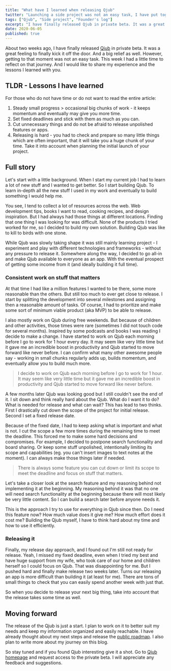 ```yaml
---
title: "What have I learned when releasing Qjub"
twitter: "Launching a side project was not an easy task, I have put together few tips I have learned in the process"
tags: ["Qjub", "Side project", "Founder's log"]
excerpt: "I have finally released Qjub in private beta. It was a great feeling to finally kick it off the door. And a big relief as well. However, getting to that moment was not an easy task. I would like to share my experience and the lessons I learned with you."
date: 2020-06-05
published: true
---
```


About two weeks ago, I have finally released [Qjub](https://qjub.app) in private beta. It was a great feeling to finally kick it off the door. And a big relief as well. However, getting to that moment was not an easy task. This week I had a little time to reflect on that journey. And I would like to share my experience and the lessons I learned with you.

## TLDR - Lessons I have learned

For those who do not have time or do not want to read the entire article:

1. Steady small progress > occasional big chunks of work - it keeps momentum and eventually may give you more time.
1. Set fixed deadlines and stick with them as much as you can.
1. Cut unnecessary things and do not be afraid to release unpolished features or apps.
1. Releasing is hard - you had to check and prepare so many little things which are often important, that it will take you a huge chunk of your time. Take it into account when planning the initial launch of your project.

## Full story

Let's start with a little background. When I start my current job I had to learn a lot of new stuff and I wanted to get better. So I start building Qjub. To learn in-depth all the new stuff I used in my work and eventually to build something I would help me.

You see, I tend to collect a lot of resources across the web. Web development tips, books I want to read, cooking recipes, and design inspiration. But I had always had those things at different locations. Finding that one thing I was looking for was difficult. None of the products I tried worked for me, so I decided to build my own solution. Building Qjub was like to kill to birds with one stone.

While Qjub was slowly taking shape it was still mainly learning project - I experiment and play with different technologies and frameworks - without any pressure to release it. Somewhere along the way, I decided to go all-in and make Qjub available to everyone as an app. With the eventual prospect of getting some income from it (and ideally building it full time).

### Consistent work on stuff that matters

At that time I had like a million features I wanted to be there, some more reasonable than the others. But still too much to ever get close to release. I start by splitting the development into several milestones and assigning then a reasonable amount of tasks. Of course, I had to prioritize and make some sort of minimum viable product (aka MVP) to be able to release.

I also mostly work on Qjub during free weekends. But because of children and other activities, those times were rare (sometimes I did not touch code for several months). Inspired by some podcasts and books I was reading I decide to make a change. I have started to work on Qjub each morning before I go to work for 1 hour every day. It may seem like very little time but it gave me an incredible boost in productivity and Qjub started to move forward like never before. I can confirm what many other awesome people say - working in small chunks regularly adds up, builds momentum, and eventually allow you to build much more.

> I decide to work on Qjub each morning before I go to work for 1 hour. It may seem like very little time but it gave me an incredible boost in productivity and Qjub started to move forward like never before.

A few months later Qjub was looking good but I still couldn't see the end of it. I sit down and think really hard about the Qjub. What do I want it to do? What is needed for release and what can wait? This has lead to two thinks. First I drastically cut down the scope of the project for initial release. Second I set a fixed release date.

Because of the fixed date, I had to keep asking what is important and what is not. I cut the scope a few more times during the remaining time to meet the deadline. This forced me to make some hard decisions and compromises. For example, I decided to postpone search functionality and board sharing. Or keep some stuff unpolished, intentionally limiting its scope and capabilities (eg. you can't insert images to text notes at the moment). I can always make those things later if needed.

> There is always some feature you can cut down or limit its scope to meet the deadline and focus on stuff that matters.

Let's take a closer look at the search feature and my reasoning behind not implementing it at the beginning. My reasoning behind it was that no one will need search functionality at the beginning because there will most likely be very little content. So I can build a search later before anyone needs it.

This is the approach I try to use for everything in Qjub since then. Do I need this feature now? How much value does it give me? How much effort does it cost me? Building the Qjub myself, I have to think hard about my time and how to use it efficiently.

### Releasing it

Finally, my release day approach, and I found out I'm still not ready for release. Yeah, I missed my fixed deadline, even when I tried my best and have huge support from my wife, who took care of our home and children herself so I could focus on Qjub. That was disappointing for me. But I pushed hard and finally make release two weeks later. Turns our releasing an app is more difficult than building it (at least for me). There are tons of small things to check that you can easily spend another week with just that.

So when you decide to release your next big thing, take into account that the release takes some time as well.

## Moving forward

The release of the Qjub is just a start. I plan to work on it to better suit my needs and keep my information organized and easily reachable. I have already thought about my next steps and release the [public roadmap](https://trello.com/b/hIX23oVP/qjub-public-roadmap). I also plan to write more about my journey on this blog.

So stay tuned and if you found Qjub interesting give it a shot. Go to [Qjub homepage](https://qjub.app/#request-access) and request access to the private beta. I will appreciate any feedback and suggestions.
